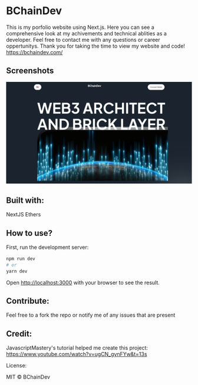 # BChainDev
This is my porfolio website using Next.js. Here you can see a comprehensive look at my achivements and technical ablities as a developer. Feel free to contact me with any questions or career oppertunitys. Thank you for taking the time to view my website and code!
https://bchaindev.com/

## Screenshots
![Screenshot](public/Screenshott.png)

## Built with:

NextJS
Ethers

## How to use?
First, run the development server:

```bash
npm run dev
# or
yarn dev
```
Open [http://localhost:3000](http://localhost:3000) with your browser to see the result.

## Contribute:
Feel free to a fork the repo or notify me of any issues that are present

## Credit:

JavascriptMastery's tutorial helped me create this project:
https://www.youtube.com/watch?v=ugCN_gynFYw&t=13s

License:

MIT © BChainDev
